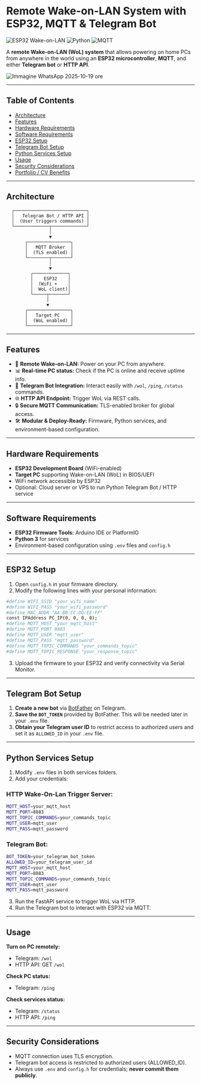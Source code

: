 # Remote Wake-on-LAN System with ESP32, MQTT & Telegram Bot

![ESP32 Wake-on-LAN](https://img.shields.io/badge/ESP32-WoL-blue) ![Python](https://img.shields.io/badge/Python-FastAPI-green) ![MQTT](https://img.shields.io/badge/MQTT-Secure-orange)

A **remote Wake-on-LAN (WoL) system** that allows powering on home PCs from anywhere in the world using an **ESP32 microcontroller**, **MQTT**, and either **Telegram bot** or **HTTP API**.

![Immagine WhatsApp 2025-10-19 ore](https://github.com/user-attachments/assets/c5233cba-2a80-494a-99ce-af0caf9d86dd)

---

## Table of Contents

- [Architecture](#architecture)  
- [Features](#features)  
- [Hardware Requirements](#hardware-requirements)  
- [Software Requirements](#software-requirements)  
- [ESP32 Setup](#esp32-setup)  
- [Telegram Bot Setup](#telegram-bot)  
- [Python Services Setup](#python-services-setup)  
- [Usage](#usage)  
- [Security Considerations](#security-considerations)  
- [Portfolio / CV Benefits](#portfolio--cv-benefits)

---

## Architecture

      ┌───────────────────────────┐
      │   Telegram Bot / HTTP API │
      │  (User triggers commands) │
      └─────────────┬─────────────┘
                    │
                    ▼
           ┌────────────────┐
           │   MQTT Broker  │
           │  (TLS enabled) │
           └────────┬───────┘
                    │
                    ▼
             ┌─────────────┐
             │    ESP32    │
             │  (WiFi +    │
             │  WoL client)│
             └─────┬───────┘
                   │
                   ▼
           ┌────────────────┐
           │   Target PC    │
           │  (WoL enabled) │
           └────────────────┘

---

## Features

- 🔌 **Remote Wake-on-LAN:** Power on your PC from anywhere.  
- 📊 **Real-time PC status:** Check if the PC is online and receive uptime info.  
- 💬 **Telegram Bot Integration:** Interact easily with `/wol`, `/ping`, `/status` commands.  
- 🌐 **HTTP API Endpoint:** Trigger WoL via REST calls.  
- 🔒 **Secure MQTT Communication:** TLS-enabled broker for global access.  
- 🛠 **Modular & Deploy-Ready:** Firmware, Python services, and environment-based configuration.

---

## Hardware Requirements

- **ESP32 Development Board** (WiFi-enabled)  
- **Target PC** supporting Wake-on-LAN (WoL) in BIOS/UEFI  
- WiFi network accessible by ESP32  
- Optional: Cloud server or VPS to run Python Telegram Bot / HTTP service

---

## Software Requirements

- **ESP32 Firmware Tools:** Arduino IDE or PlatformIO  
- **Python 3** for services  
- Environment-based configuration using `.env` files and `config.h`

---

## ESP32 Setup

1. Open `config.h` in your firmware directory.  
2. Modify the following lines with your personal information:

```bash
#define WIFI_SSID "your_wifi_name"
#define WIFI_PASS "your_wifi_password"
#define MAC_ADDR "AA:BB:CC:DD:EE:FF"
const IPAddress PC_IP(0, 0, 0, 0);
#define MQTT_HOST "your_mqtt_host"
#define MQTT_PORT 8883
#define MQTT_USER "mqtt_user"
#define MQTT_PASS "mqtt_password"
#define MQTT_TOPIC_COMMANDS "your_commands_topic"
#define MQTT_TOPIC_RESPONSE "your_response_topic"
```

3. Upload the firmware to your ESP32 and verify connectivity via Serial Monitor.

---

## Telegram Bot Setup

1. **Create a new bot** via [BotFather](https://t.me/BotFather) on Telegram.  
2. **Save the `BOT_TOKEN`** provided by BotFather. This will be needed later in your `.env` file.  
3. **Obtain your Telegram user ID** to restrict access to authorized users and set it as `ALLOWED_ID` in your `.env` file.

---

## Python Services Setup

1. Modify `.env` files in both services folders.
2. Add your credentials:

### HTTP Wake-On-Lan Trigger Server:
```bash
MQTT_HOST=your_mqtt_host
MQTT_PORT=8883
MQTT_TOPIC_COMMANDS=your_commands_topic
MQTT_USER=mqtt_user
MQTT_PASS=mqtt_password
```

### Telegram Bot:
```bash
BOT_TOKEN=your_telegram_bot_token
ALLOWED_ID=your_telegram_user_id
MQTT_HOST=your_mqtt_host
MQTT_PORT=8883
MQTT_TOPIC_COMMANDS=your_commands_topic
MQTT_USER=mqtt_user
MQTT_PASS=mqtt_password
```

3. Run the FastAPI service to trigger WoL via HTTP.  
4. Run the Telegram bot to interact with ESP32 via MQTT.  

---

## Usage

**Turn on PC remotely:**

- Telegram: `/wol`  
- HTTP API: GET `/wol`  

**Check PC status:**

- Telegram: `/ping`

**Check services status:**

- Telegram: `/status`  
- HTTP API: `/ping`  

---

## Security Considerations

- MQTT connection uses TLS encryption.  
- Telegram bot access is restricted to authorized users (ALLOWED_ID).  
- Always use `.env` and `config.h` for credentials; **never commit them publicly**.
